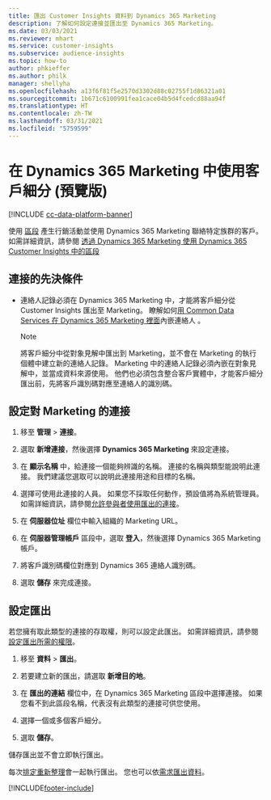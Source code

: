 ```yaml
---
title: 匯出 Customer Insights 資料到 Dynamics 365 Marketing
description: 了解如何設定連接並匯出至 Dynamics 365 Marketing。
ms.date: 03/03/2021
ms.reviewer: mhart
ms.service: customer-insights
ms.subservice: audience-insights
ms.topic: how-to
author: phkieffer
ms.author: philk
manager: shellyha
ms.openlocfilehash: a13f6f81f5e2570d3302d88c02755f1d86321a01
ms.sourcegitcommit: 1b671c6100991fea1cace04b5d4fcedcd88aa94f
ms.translationtype: HT
ms.contentlocale: zh-TW
ms.lasthandoff: 03/31/2021
ms.locfileid: "5759599"
---
```

# <a name="use-segments-in-dynamics-365-marketing-preview"></a>在 Dynamics 365 Marketing 中使用客戶細分 (預覽版)

[!INCLUDE [cc-data-platform-banner](../includes/cc-data-platform-banner.md)]

使用 [區段](segments.md) 產生行銷活動並使用 Dynamics 365 Marketing 聯絡特定族群的客戶。 如需詳細資訊，請參閱 [透過 Dynamics 365 Marketing 使用 Dynamics 365 Customer Insights 中的區段](/dynamics365/marketing/customer-insights-segments)

## <a name="prerequisite-for-a-connection"></a>連接的先決條件

- 連絡人記錄必須在 Dynamics 365 Marketing 中，才能將客戶細分從 Customer Insights 匯出至 Marketing。 瞭解如何[用 Common Data Services 在 Dynamics 365 Marketing 裡面](connect-power-query.md)內嵌連絡人 。

  > [!NOTE]
  > 將客戶細分中從對象見解中匯出到 Marketing，並不會在 Marketing 的執行個體中建立新的連絡人記錄。 Marketing 中的連絡人記錄必須內嵌在對象見解中，並當成資料來源使用。 他們也必須包含整合客戶實體中，才能客戶細分匯出前，先將客戶識別碼對應至連絡人的識別碼。

## <a name="set-up-connection-to-marketing"></a>設定對 Marketing 的連接

1. 移至 **管理** > **連接**。

1. 選取 **新增連接**，然後選擇 **Dynamics 365 Marketing** 來設定連接。

1. 在 **顯示名稱** 中，給連接一個能夠辨識的名稱。 連接的名稱與類型能說明此連接。 我們建議您選取可以說明此連接用途和目標的名稱。

1. 選擇可使用此連接的人員。 如果您不採取任何動作，預設值將為系統管理員。 如需詳細資訊，請參閱[允許參與者使用匯出的連接](connections.md#allow-contributors-to-use-a-connection-for-exports)。

1. 在 **伺服器位址** 欄位中輸入組織的 Marketing URL。

1. 在 **伺服器管理帳戶** 區段中，選取 **登入**，然後選擇 Dynamics 365 Marketing 帳戶。

1. 將客戶識別碼欄位對應到 Dynamics 365 連絡人識別碼。

1. 選取 **儲存** 來完成連接。 

## <a name="configure-an-export"></a>設定匯出

若您擁有取此類型的連接的存取權，則可以設定此匯出。 如需詳細資訊，請參閱[設定匯出所需的權限](export-destinations.md#set-up-a-new-export)。

1. 移至 **資料** > **匯出**。

1. 若要建立新的匯出，請選取 **新增目的地**。

1. 在 **匯出的連結** 欄位中，在 Dynamics 365 Marketing 區段中選擇連接。 如果您看不到此區段名稱，代表沒有此類型的連接可供您使用。

1. 選擇一個或多個客戶細分。

1. 選取 **儲存**。

儲存匯出並不會立即執行匯出。

每次[排定重新整理](system.md#schedule-tab)會一起執行匯出。 您也可以依[需求匯出資料](export-destinations.md#run-exports-on-demand)。 

[!INCLUDE[footer-include](../includes/footer-banner.md)]
